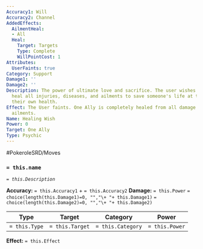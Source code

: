 ```yaml
---
Accuracy1: Will
Accuracy2: Channel
AddedEffects:
  AilmentHeal:
  - All
  Heal:
    Target: Targets
    Type: Complete
    WillPointCost: 1
Attributes:
  UserFaints: true
Category: Support
Damage1: ''
Damage2: ''
Description: The power of ultimate love and sacrifice. The user wishes to completely
  heal all injuries, diseases, and ailments to save someone's life at the cost of
  their own health.
Effect: The User faints. One Ally is completely healed from all damage and status
  ailments.
Name: Healing Wish
Power: 0
Target: One Ally
Type: Psychic
---
```


#PokeroleSRD/Moves

### `= this.name`
*`= this.Description`*

**Accuracy:** `= this.Accuracy1` + `= this.Accuracy2`
**Damage:** `= this.Power` `= choice(length(this.Damage1)=0, "","\+ "+ this.Damage1)` `= choice(length(this.Damage2)=0, "","\+ "+ this.Damage2)`

| Type          | Target          | Category          | Power          |
| ------------- | --------------- | ----------------  | -------------- |
| `= this.Type` | `= this.Target` | `= this.Category` | `= this.Power` | 

**Effect:** `= this.Effect`